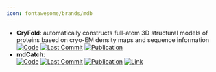 ```yaml
---
icon: fontawesome/brands/mdb
---
```


- **CryFold**: automatically constructs full-atom 3D structural models of proteins based on cryo-EM density maps and sequence information  
		[![Code](https://img.shields.io/github/stars/SBQ-1999/CryFold?style=for-the-badge&logo=github)](https://github.com/SBQ-1999/CryFold) [![Last Commit](https://img.shields.io/github/last-commit/SBQ-1999/CryFold?style=for-the-badge&logo=github)](https://github.com/SBQ-1999/CryFold) [![Publication](https://img.shields.io/badge/Publication-Citations:0-blue?style=for-the-badge&logo=bookstack)](https://doi.org/10.1101/2024.11.13.623164) 
- **mdCatch**:   
		[![Code](https://img.shields.io/github/stars/compsciencelab/mdCATH?style=for-the-badge&logo=github)](https://github.com/compsciencelab/mdCATH) [![Last Commit](https://img.shields.io/github/last-commit/compsciencelab/mdCATH?style=for-the-badge&logo=github)](https://github.com/compsciencelab/mdCATH) [![Publication](https://img.shields.io/badge/Publication-Citations:665-blue?style=for-the-badge&logo=bookstack)](https://doi.org/10.1042/BCJ20210708) [![Link](https://img.shields.io/badge/Link-online-brightgreen?style=for-the-badge&logo=cachet&logoColor=65FF8F)](https://huggingface.co/datasets/compsciencelab/mdCATH) 
